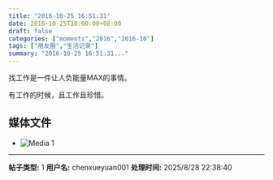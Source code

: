 ```yaml
---
title: "2016-10-25 16:51:31"
date: 2016-10-25T10:00:00+08:00
draft: false
categories: ["moments","2016","2016-10"]
tags: ["朋友圈","生活记录"]
summary: "2016-10-25 16:51:31..."
---
```


找工作是一件让人负能量MAX的事情。

有工作的时候，且工作且珍惜。

## 媒体文件

- ![Media 1](/Moments/photos/2016-10-25/201610251651310.jpg)

---

**帖子类型:** 1
**用户名:** chenxueyuan001
**处理时间:** 2025/8/28 22:38:40